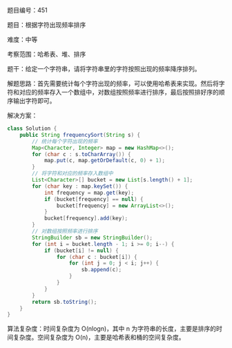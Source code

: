 题目编号：451

题目：根据字符出现频率排序

难度：中等

考察范围：哈希表、堆、排序

题干：给定一个字符串，请将字符串里的字符按照出现的频率降序排列。

解题思路：首先需要统计每个字符出现的频率，可以使用哈希表来实现。然后将字符和对应的频率存入一个数组中，对数组按照频率进行排序，最后按照排好序的顺序输出字符即可。

解决方案：

```java
class Solution {
    public String frequencySort(String s) {
        // 统计每个字符出现的频率
        Map<Character, Integer> map = new HashMap<>();
        for (char c : s.toCharArray()) {
            map.put(c, map.getOrDefault(c, 0) + 1);
        }
        // 将字符和对应的频率存入数组中
        List<Character>[] bucket = new List[s.length() + 1];
        for (char key : map.keySet()) {
            int frequency = map.get(key);
            if (bucket[frequency] == null) {
                bucket[frequency] = new ArrayList<>();
            }
            bucket[frequency].add(key);
        }
        // 对数组按照频率进行排序
        StringBuilder sb = new StringBuilder();
        for (int i = bucket.length - 1; i >= 0; i--) {
            if (bucket[i] != null) {
                for (char c : bucket[i]) {
                    for (int j = 0; j < i; j++) {
                        sb.append(c);
                    }
                }
            }
        }
        return sb.toString();
    }
}
```

算法复杂度：时间复杂度为 O(nlogn)，其中 n 为字符串的长度，主要是排序的时间复杂度。空间复杂度为 O(n)，主要是哈希表和桶的空间复杂度。